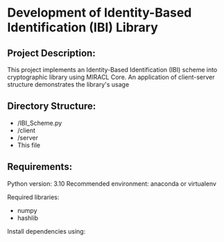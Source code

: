 
Development of Identity-Based Identification (IBI) Library
===========================================

Project Description:
---------------------
This project implements an Identity-Based Identification (IBI) scheme into cryptographic library using MIRACL Core. An application of client-server structure demonstrates the library's usage

Directory Structure:
---------------------
- /IBI_Scheme.py
- /client
- /server       
- This file

Requirements:
--------------
Python version: 3.10
Recommended environment: anaconda or virtualenv

Required libraries:
- numpy
- hashlib


Install dependencies using:

